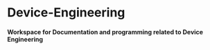 # Device-Engineering
 
#### Workspace for Documentation and programming related to Device Engineering
